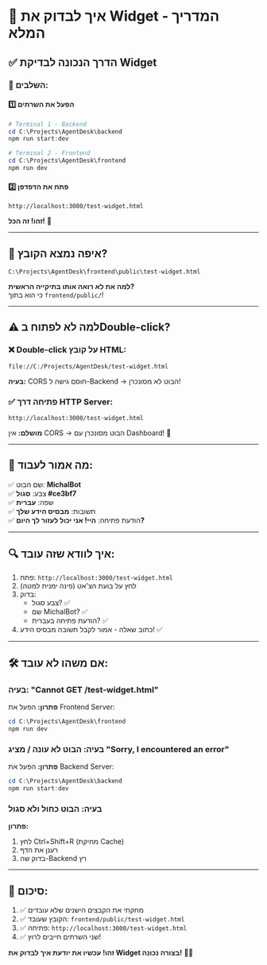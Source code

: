 # 🧪 איך לבדוק את Widget - המדריך המלא

## ✅ הדרך הנכונה לבדיקת Widget

### 🎯 השלבים:

#### 1️⃣ הפעל את השרתים
```powershell
# Terminal 1 - Backend
cd C:\Projects\AgentDesk\backend
npm run start:dev

# Terminal 2 - Frontend  
cd C:\Projects\AgentDesk\frontend
npm run dev
```

#### 2️⃣ פתח את הדפדפן
```
http://localhost:3000/test-widget.html
```

**זהו! זה הכל!** 🎉

---

## 📁 איפה נמצא הקובץ?

```
C:\Projects\AgentDesk\frontend\public\test-widget.html
```

**למה את לא רואה אותו בתיקייה הראשית?**  
כי הוא בתוך `frontend/public/`!

---

## ⚠️ למה לא לפתוח בDouble-click?

### ❌ Double-click על קובץ HTML:
```
file://C:/Projects/AgentDesk/test-widget.html
```
**בעיה:** CORS חוסם גישה ל-Backend → הבוט לא מסונכרן!

### ✅ פתיחה דרך HTTP Server:
```
http://localhost:3000/test-widget.html
```
**מושלם:** אין CORS → הבוט מסונכרן עם Dashboard! 💜

---

## 🎨 מה אמור לעבוד:

✅ שם הבוט: **MichalBot**  
✅ צבע: **סגול #ce3bf7**  
✅ שפה: **עברית**  
✅ תשובות: **מבסיס הידע שלך**  
✅ הודעת פתיחה: **היי! אני יכול לעזור לך היום?**

---

## 🔍 איך לוודא שזה עובד:

1. פתח: `http://localhost:3000/test-widget.html`
2. לחץ על בועת הצ'אט (פינה ימנית למטה)
3. בדוק:
   - צבע סגול? ✅
   - שם MichalBot? ✅
   - הודעת פתיחה בעברית? ✅
4. כתוב שאלה - אמור לקבל תשובה מבסיס הידע! ✅

---

## 🛠️ אם משהו לא עובד:

### בעיה: "Cannot GET /test-widget.html"
**פתרון:** הפעל את Frontend Server:
```powershell
cd C:\Projects\AgentDesk\frontend
npm run dev
```

### בעיה: הבוט לא עונה / מציג "Sorry, I encountered an error"
**פתרון:** הפעל את Backend Server:
```powershell
cd C:\Projects\AgentDesk\backend
npm run start:dev
```

### בעיה: הבוט כחול ולא סגול
**פתרון:** 
1. לחץ Ctrl+Shift+R (מחיקת Cache)
2. רענן את הדף
3. בדוק שה-Backend רץ

---

## 🎉 סיכום:

1. ✅ מחקתי את הקבצים הישנים שלא עובדים
2. ✅ הקובץ שעובד: `frontend/public/test-widget.html`
3. ✅ פתיחה: `http://localhost:3000/test-widget.html`
4. ✅ שני השרתים חייבים לרוץ!

**זהו! עכשיו את יודעת איך לבדוק את Widget בצורה נכונה!** 💜✨

